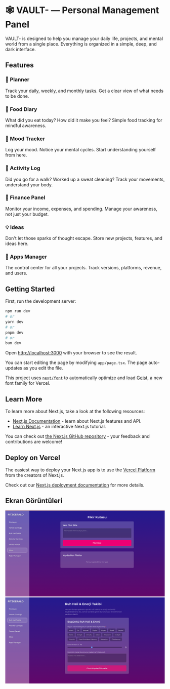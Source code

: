 # 🕸️ VAULT- — Personal Management Panel

VAULT- is designed to help you manage your daily life, projects, and mental world from a single place. Everything is organized in a simple, deep, and dark interface.

## Features

### 📆 Planner

Track your daily, weekly, and monthly tasks. Get a clear view of what needs to be done.

### 🥗 Food Diary

What did you eat today? How did it make you feel? Simple food tracking for mindful awareness.

### 🧠 Mood Tracker

Log your mood. Notice your mental cycles. Start understanding yourself from here.

### 🏃 Activity Log

Did you go for a walk? Worked up a sweat cleaning? Track your movements, understand your body.

### 💸 Finance Panel

Monitor your income, expenses, and spending. Manage your awareness, not just your budget.

### 💡 Ideas

Don't let those sparks of thought escape. Store new projects, features, and ideas here.

### 🧭 Apps Manager

The control center for all your projects. Track versions, platforms, revenue, and users.

## Getting Started

First, run the development server:

```bash
npm run dev
# or
yarn dev
# or
pnpm dev
# or
bun dev
```

Open [http://localhost:3000](http://localhost:3000) with your browser to see the result.

You can start editing the page by modifying `app/page.tsx`. The page auto-updates as you edit the file.

This project uses [`next/font`](https://nextjs.org/docs/app/building-your-application/optimizing/fonts) to automatically optimize and load [Geist](https://vercel.com/font), a new font family for Vercel.

## Learn More

To learn more about Next.js, take a look at the following resources:

- [Next.js Documentation](https://nextjs.org/docs) - learn about Next.js features and API.
- [Learn Next.js](https://nextjs.org/learn) - an interactive Next.js tutorial.

You can check out [the Next.js GitHub repository](https://github.com/vercel/next.js) - your feedback and contributions are welcome!

## Deploy on Vercel

The easiest way to deploy your Next.js app is to use the [Vercel Platform](https://vercel.com/new?utm_medium=default-template&filter=next.js&utm_source=create-next-app&utm_campaign=create-next-app-readme) from the creators of Next.js.

Check out our [Next.js deployment documentation](https://nextjs.org/docs/app/building-your-application/deploying) for more details.

## Ekran Görüntüleri

![Ekran Görüntüsü 1](public/Ekran%20Resmi%202025-04-22%2017.39.32.png)
![Ekran Görüntüsü 2](public/Ekran%20Resmi%202025-04-22%2017.39.47.png)
